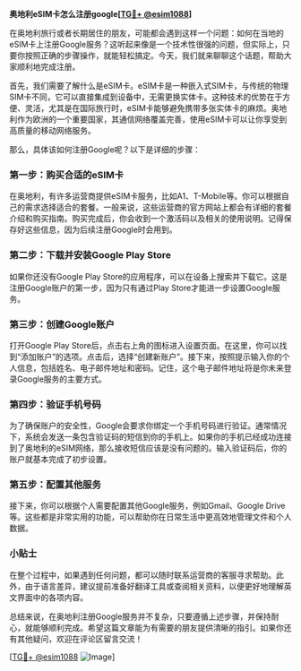 **奥地利eSIM卡怎么注册google[[TG💪+ @esim1088](https://t.me/s/esim1088)]**

在奥地利旅行或者长期居住的朋友，可能都会遇到这样一个问题：如何在当地的eSIM卡上注册Google服务？这听起来像是一个技术性很强的问题，但实际上，只要你按照正确的步骤操作，就能轻松搞定。今天，我们就来聊聊这个话题，帮助大家顺利地完成注册。

首先，我们需要了解什么是eSIM卡。eSIM卡是一种嵌入式SIM卡，与传统的物理SIM卡不同，它可以直接集成到设备中，无需更换实体卡。这种技术的优势在于方便、灵活，尤其是在国际旅行时，eSIM卡能够避免携带多张实体卡的麻烦。奥地利作为欧洲的一个重要国家，其通信网络覆盖完善，使用eSIM卡可以让你享受到高质量的移动网络服务。

那么，具体该如何注册Google呢？以下是详细的步骤：

### 第一步：购买合适的eSIM卡

在奥地利，有许多运营商提供eSIM卡服务，比如A1、T-Mobile等。你可以根据自己的需求选择适合的套餐。一般来说，这些运营商的官方网站上都会有详细的套餐介绍和购买指南。购买完成后，你会收到一个激活码以及相关的使用说明。记得保存好这些信息，因为后续注册Google时会用到。

### 第二步：下载并安装Google Play Store

如果你还没有Google Play Store的应用程序，可以在设备上搜索并下载它。这是注册Google账户的第一步，因为只有通过Play Store才能进一步设置Google服务。

### 第三步：创建Google账户

打开Google Play Store后，点击右上角的图标进入设置页面。在这里，你可以找到“添加账户”的选项。点击后，选择“创建新账户”。接下来，按照提示输入你的个人信息，包括姓名、电子邮件地址和密码。记住，这个电子邮件地址将是你未来登录Google服务的主要方式。

### 第四步：验证手机号码

为了确保账户的安全性，Google会要求你绑定一个手机号码进行验证。通常情况下，系统会发送一条包含验证码的短信到你的手机上。如果你的手机已经成功连接到了奥地利的eSIM网络，那么接收短信应该是没有问题的。输入验证码后，你的账户就基本完成了初步设置。

### 第五步：配置其他服务

接下来，你可以根据个人需要配置其他Google服务，例如Gmail、Google Drive等。这些都是非常实用的功能，可以帮助你在日常生活中更高效地管理文件和个人数据。

### 小贴士

在整个过程中，如果遇到任何问题，都可以随时联系运营商的客服寻求帮助。此外，由于语言差异，建议提前准备好翻译工具或查阅相关资料，以便更好地理解英文界面中的各项内容。

总结来说，在奥地利注册Google服务并不复杂，只要遵循上述步骤，并保持耐心，就能够顺利完成。希望这篇文章能为有需要的朋友提供清晰的指引。如果你还有其他疑问，欢迎在评论区留言交流！

[[TG💪+ @esim1088](https://t.me/s/esim1088) ![Image](https://i.postimg.cc/4NQfJmqS/Snipaste-2025-05-13-00-14-12.png)]